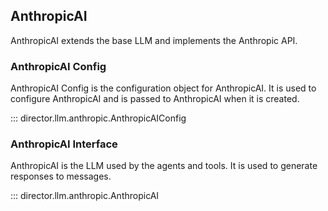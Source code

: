 ## AnthropicAI

AnthropicAI extends the base LLM and implements the Anthropic API.

### AnthropicAI Config

AnthropicAI Config is the configuration object for AnthropicAI. It is used to configure AnthropicAI and is passed to AnthropicAI when it is created.

::: director.llm.anthropic.AnthropicAIConfig

### AnthropicAI Interface

AnthropicAI is the LLM used by the agents and tools. It is used to generate responses to messages.

::: director.llm.anthropic.AnthropicAI
